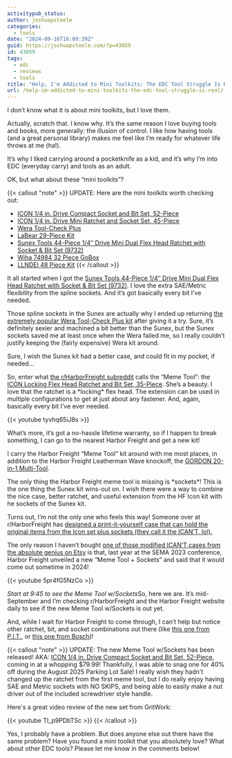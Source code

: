 ```yaml
---
activitypub_status:
author: joshuapsteele
categories:
  - tools
date: "2024-09-16T16:09:39Z"
guid: https://joshuapsteele.com/?p=43059
id: 43059
tags:
  - edc
  - reviews
  - tools
title: "Help, I'm Addicted to Mini Toolkits: The EDC Tool Struggle Is Real"
url: /help-im-addicted-to-mini-toolkits-the-edc-tool-struggle-is-real/
---
```


I don’t know what it is about mini toolkits, but I love them.

Actually, scratch that. I know why. It’s the same reason I love buying tools and books, more generally: the illusion of control. I like how having tools (and a great personal library) makes me feel like I’m ready for whatever life throws at me (ha!).

It’s why I liked carrying around a pocketknife as a kid, and it’s why I’m into EDC (everyday carry) and tools as an adult.

OK, but what about these “mini toolkits”?

{{< callout "note" >}}
UPDATE: Here are the mini toolkits worth checking out:

- [ICON 1/4 in. Drive Compact Socket and Bit Set, 52-Piece](https://www.harborfreight.com/14-in-drive-compact-socket-and-bit-set-52-piece-70695.html)
- [ICON 1/4 in. Drive Mini Ratchet and Socket Set, 45-Piece](https://www.harborfreight.com/14-in-drive-mini-ratchet-and-socket-set-45-piece-70696.html)
- [Wera Tool-Check Plus](https://amzn.to/3XM6KG2)
- [LaBear 29-Piece Kit](https://amzn.to/4lLN8KV)
- [Sunex Tools 44-Piece 1/4″ Drive Mini Dual Flex Head Ratchet with Socket & Bit Set (9732)](https://amzn.to/3XVS6fv)
- [Wiha 74984 32 Piece GoBox](https://amzn.to/4n3mFcH)
- [LLNDEI 48 Piece Kit](https://amzn.to/4oS8UPH)
{{< /callout >}}

It all started when I got the [Sunex Tools 44-Piece 1/4″ Drive Mini Dual Flex Head Ratchet with Socket & Bit Set (9732)](https://amzn.to/3XVS6fv). I love the extra SAE/Metric flexibility from the spline sockets. And it’s got basically every bit I’ve needed.

Those spline sockets in the Sunex are actually why I ended up returning [the extremely popular Wera Tool-Check Plus kit](https://amzn.to/3XM6KG2) after giving it a try. Sure, it’s definitely sexier and machined a bit better than the Sunex, but the Sunex sockets saved me at least once when the Wera failed me, so I really couldn’t justify keeping the (fairly expensive) Wera kit around.

Sure, I wish the Sunex kit had a better case, and could fit in my pocket, if needed…

So, enter what [the r/HarborFreight subreddit](https://www.reddit.com/r/harborfreight/) calls the “Meme Tool”: the [ICON Locking Flex Head Ratchet and Bit Set, 35-Piece](https://www.harborfreight.com/locking-flex-head-ratchet-and-bit-set-35-piece-58074.html). She’s a beauty. I love that the ratchet is a \*locking\* flex head. The extension can be used in multiple configurations to get at just about any fastener. And, again, basically every bit I’ve ever needed.

{{< youtube tyvhq65iJ8s >}}

What’s more, it’s got a no-hassle lifetime warranty, so if I happen to break something, I can go to the nearest Harbor Freight and get a new kit!

I carry the Harbor Freight “Meme Tool” kit around with me most places, in addition to the Harbor Freight Leatherman Wave knockoff, the [GORDON 20-in-1 Multi-Tool](https://www.harborfreight.com/20-in-1-multi-tool-59617.html).

The only thing the Harbor Freight meme tool is missing is \*sockets\*! This is the one thing the Sunex kit wins-out on. I wish there were a way to combine the nice case, better ratchet, and useful extension from the HF Icon kit with he sockets of the Sunex kit.

Turns out, I’m not the only one who feels this way! Someone over at r/HarborFreight has [designed a print-it-yourself case that can hold the original items from the Icon set plus sockets (they call it the ICAN’T, lol).](https://www.reddit.com/r/harborfreight/comments/1dhj1o8/i_present_to_you_hooligans_v2_the_icant/)

The only reason I haven’t bought [one of those modified ICAN’T cases from the absolute genius on Etsy](https://www.etsy.com/shop/jaahwnsstuff/?etsrc=sdt) is that, last year at the SEMA 2023 conference, Harbor Freight unveiled a new “Meme Tool + Sockets” and said that it would come out sometime in 2024!

{{< youtube 5pr4fG5NzCo >}}

*Start at 9:45 to see the Meme Tool w/Sockets*So, here we are. It’s mid-September and I’m checking r/HarborFreight and the Harbor Freight website daily to see if the new Meme Tool w/Sockets is out yet.

And, while I wait for Harbor Freight to come through, I can’t help but notice other ratchet, bit, and socket combinations out there (like [this one from P.I.T.](https://amzn.to/4d8MDWV), or [this one from Bosch](https://amzn.to/4epaaUC))!

{{< callout "note" >}}
UPDATE: The new Meme Tool w/Sockets has been released! AKA: [ICON 1/4 in. Drive Compact Socket and Bit Set, 52-Piece](https://www.harborfreight.com/14-in-drive-compact-socket-and-bit-set-52-piece-70695.html), coming in at a whopping $79.99! Thankfully, I was able to snag one for 40% off during the August 2025 Parking Lot Sale! I really wish they hadn't changed up the ratchet from the first meme tool, but I do really enjoy having SAE and Metric sockets with NO SKIPS, and being able to easily make a nut driver out of the included screwdriver style handle.

Here's a great video review of the new set from GritWork:

{{< youtube Tl_p9PDbTSc >}}
{{< /callout >}}

Yes, I probably have a problem. But does anyone else out there have the same problem? Have you found a mini toolkit that you absolutely love? What about other EDC tools? Please let me know in the comments below!